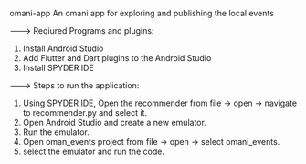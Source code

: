 omani-app
An omani app for exploring and publishing the local events

---> Reqiured Programs and plugins:
1) Install Android Studio
2) Add Flutter and Dart plugins to the Android Studio
3) Install SPYDER IDE

---> Steps to run the application:
1) Using SPYDER IDE, Open the recommender from file -> open -> navigate to recommender.py and select it.
2) Open Android Studio and create a new emulator.
3) Run the emulator.
4) Open oman_events project from file -> open -> select omani_events.
5) select the emulator and run the code.
